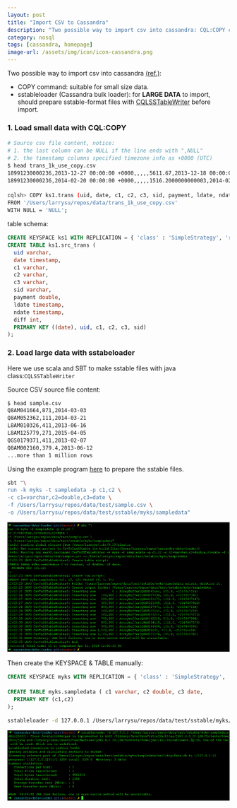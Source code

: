 ```yaml
---
layout: post
title: "Import CSV to Cassandra"
description: "Two possible way to import csv into cassandra: CQL:COPY command & sstableloader. sstableloader is designed for importing large dataset and CQLSSTableWriter can be used to prepare raw sstable files."
category: nosql
tags: [cassandra, homepage]
image-url: /assets/img/icon/icon-cassandra.png
---
```


Two possible way to import csv into cassandra [(ref.)](http://docs.datastax.com/en/cassandra/3.0/cassandra/operations/migrating.html):

- COPY command: suitable for small size data.
- sstableloader (Cassandra bulk loader): for **LARGE DATA** to import, should prepare sstable-format files with [CQLSSTableWriter](http://www.datastax.com/dev/blog/using-the-cassandra-bulk-loader-updated) before import.

### 1. Load small data with CQL:COPY

```bash
# Source csv file content, notice:
# 1. the last column can be NULL if the line ends with ",NULL"
# 2. the timestamp columns specified timezone info as +0000 (UTC)
$ head trans_1k_use_copy.csv
18991230000236,2013-12-27 00:00:00 +0000,,,,,5611.67,2013-12-18 00:00:00 +0000,2014-01-03 00:00:00 +0000,NULL
18991230000236,2014-02-20 00:00:00 +0000,,,,,1516.2000000000003,2014-02-19 00:00:00 +0000,2014-03-19 00:00:00 +0000,1

cqlsh> COPY ks1.trans (uid, date, c1, c2, c3, sid, payment, ldate, ndate, diff) 
FROM '/Users/larrysu/repos/data/trans_1k_use_copy.csv'
WITH NULL = 'NULL';
```

table schema:

~~~ sql
CREATE KEYSPACE ks1 WITH REPLICATION = { 'class' : 'SimpleStrategy', 'replication_factor' : 1 };
CREATE TABLE ks1.src_trans (
  uid varchar,
  date timestamp,
  c1 varchar,
  c2 varchar,
  c3 varchar,
  sid varchar,
  payment double,
  ldate timestamp,
  ndate timestamp,
  diff int,
  PRIMARY KEY ((date), uid, c1, c2, c3, sid)
);
~~~

### 2. Load large data with sstabeloader

Here we use scala and SBT to make sstable files with java class:`CQLSSTableWriter`

Source CSV source file content:

```bash
$ head sample.csv 
Q8AM041664,871,2014-03-03
Q8AM052362,111,2014-03-21
L8AM010326,411,2013-06-16
L8AM125779,271,2015-04-05
QGS0179371,411,2013-02-07
Q8AM002160,379.4,2013-06-12
...more than 1 million rows
```

Using the example program [here](https://github.com/larrysu1115/cassandra-data-loader) to prepare the sstable files.

```bash
sbt "\
run -k myks -t sampledata -p c1,c2 \
-c c1=varchar,c2=double,c3=date \
-f /Users/larrysu/repos/data/test/sample.csv \
-o /Users/larrysu/repos/data/test/sstable/myks/sampledata"
```

![Make SSTable][img-mkss]

[img-mkss]: /assets/img/2016-Q2/160411-mkss.png "Make SSTABLE"

Then create the KEYSPACE & TABLE manually:

```sql
CREATE KEYSPACE myks WITH REPLICATION = { 'class' : 'SimpleStrategy', 'replication_factor' : 1 };

CREATE TABLE myks.sampledata ( c1 varchar, c2 double, c3 date, 
  PRIMARY KEY (c1,c2)
);
```

```bash
sstableloader -d 127.0.0.1 /Users/larrysu/repos/data/test/sstable/myks/sampledata
```

![Load SSTable][img-ldss]

[img-ldss]: /assets/img/2016-Q2/160411-ldss.png "Load SSTABLE"
